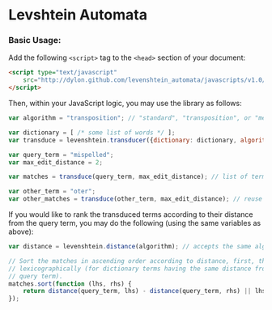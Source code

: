 # Levshtein Automata

### Basic Usage:

Add the following `<script>` tag to the `<head>` section of your document:

```html
<script type="text/javascript"
	src="http://dylon.github.com/levenshtein_automata/javascripts/v1.0/liblevenshtein.min.js">
</script>
```

Then, within your JavaScript logic, you may use the library as follows:

```javascript
var algorithm = "transposition"; // "standard", "transposition", or "merge_and_split"

var dictionary = [ /* some list of words */ ];
var transduce = levenshtein.transducer({dictionary: dictionary, algorithm: algorithm});

var query_term = "mispelled";
var max_edit_distance = 2;

var matches = transduce(query_term, max_edit_distance); // list of terms matching your query

var other_term = "oter";
var other_matches = transduce(other_term, max_edit_distance); // reuse the transducer
```

If you would like to rank the transduced terms according to their distance from
the query term, you may do the following (using the same variables as above):

```javascript
var distance = levenshtein.distance(algorithm); // accepts the same algorithms as the transducer

// Sort the matches in ascending order according to distance, first, then
// lexicographically (for dictionary terms having the same distance from the
// query term).
matches.sort(function (lhs, rhs) {
	return distance(query_term, lhs) - distance(query_term, rhs) || lhs.localeCompare(rhs);
});
```

